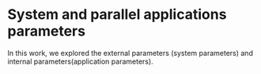 # System and parallel applications parameters 
In this work, we explored the external parameters (system parameters) and internal parameters(application parameters).

